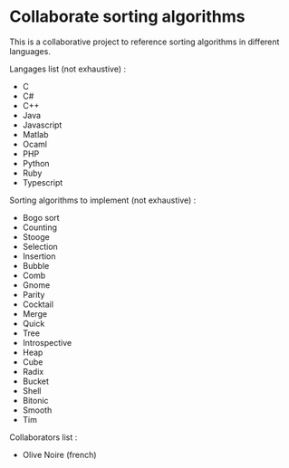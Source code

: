 # Collaborate sorting algorithms

This is a collaborative project to reference sorting algorithms in different languages.

Langages list (not exhaustive) :
- C
- C#
- C++
- Java
- Javascript
- Matlab
- Ocaml
- PHP
- Python
- Ruby
- Typescript

Sorting algorithms to implement (not exhaustive) :
- Bogo sort
- Counting
- Stooge
- Selection
- Insertion
- Bubble
- Comb
- Gnome
- Parity
- Cocktail
- Merge
- Quick
- Tree
- Introspective
- Heap
- Cube
- Radix
- Bucket
- Shell
- Bitonic
- Smooth
- Tim

Collaborators list :
- Olive Noire (french)
